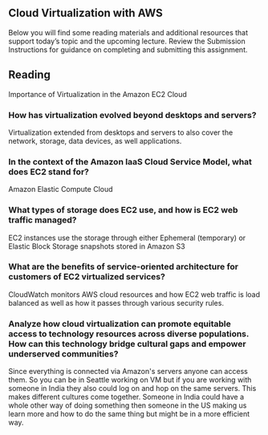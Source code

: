 ## Cloud Virtualization with AWS
Below you will find some reading materials and additional resources that support today’s topic and the upcoming lecture.
Review the Submission Instructions for guidance on completing and submitting this assignment.
## Reading
Importance of Virtualization in the Amazon EC2 Cloud
### How has virtualization evolved beyond desktops and servers?

Virtualization extended from desktops and servers to also cover the network, storage, data devices, as well applications.


### In the context of the Amazon IaaS Cloud Service Model, what does EC2 stand for?
Amazon Elastic Compute Cloud


### What types of storage does EC2 use, and how is EC2 web traffic managed?

EC2 instances use the storage through either Ephemeral (temporary) or Elastic Block Storage snapshots stored in Amazon S3


### What are the benefits of service-oriented architecture for customers of EC2 virtualized services?

CloudWatch monitors AWS cloud resources and how EC2 web traffic is load balanced as well as how it passes through various security rules.


### Analyze how cloud virtualization can promote equitable access to technology resources across diverse populations. How can this technology bridge cultural gaps and empower underserved communities?

Since everything is connected via Amazon's servers anyone can access them. So you can be in Seattle working on VM but if you are working with someone in India they also could log on and hop on the same servers. This makes different cultures come together. Someone in India could have a whole other way of doing something then someone in the US making us learn more and how to do the same thing but might be in a more efficient way.
